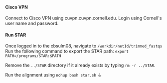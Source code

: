 #### Cisco VPN

Connect to Cisco VPN using cuvpn.cuvpn.cornell.edu. 
Login using Cornell's user name and password.  


#### Run STAR
Once logged in to the cbsulm08, navigate to `/workdir/netId/trimmed_fastqs`
Run the following command to export the STAR path:
`export PATH=/programs/STAR:$PATH` 

Remove the `../STAR` directory if it already exists by typing `rm -r ../STAR`. 

Run the alignment using ` nohup bash star.sh & `


